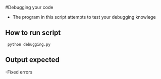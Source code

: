 #Debugging your code
- The program in this script attempts to test your debugging knowlege

## How to run script
` python debugging.py`
## Output expected
-Fixed errors
